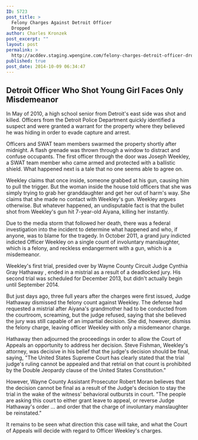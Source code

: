 ```yaml
---
ID: 5723
post_title: >
  Felony Charges Against Detroit Officer
  Dropped
author: Charles Kronzek
post_excerpt: ""
layout: post
permalink: >
  http://acddev.staging.wpengine.com/felony-charges-detroit-officer-dropped.html
published: true
post_date: 2014-10-09 06:34:47
---
```

<h2>Detroit Officer Who Shot Young Girl Faces Only Misdemeanor</h2>
In May of 2010, a high school senior from Detroit's east side was shot and killed. Officers from the Detroit Police Department quickly identified a suspect and were granted a warrant for the property where they believed he was hiding in order to evade capture and arrest.

Officers and SWAT team members swarmed the property shortly after midnight. A flash grenade was thrown through a window to distract and confuse occupants. The first officer through the door was Joseph Weekley, a SWAT team member who came armed and protected with a ballistic shield. What happened next is a tale that no one seems able to agree on.<!--more-->

Weekley claims that once inside, someone grabbed at his gun, causing him to pull the trigger. But the woman inside the house told officers that she was simply trying to grab her granddaughter and get her out of harm's way. She claims that she made no contact with Weekley's gun. Weekley argues otherwise. But whatever happened, an undisputable fact is that the bullet shot from Weekley's gun hit 7-year-old Aiyana, killing her instantly.

Due to the media storm that followed her death, there was a federal investigation into the incident to determine what happened and who, if anyone, was to blame for the tragedy. In October 2011, a grand jury indicted indicted Officer Weekley on a single count of involuntary manslaughter, which is a felony, and reckless endangerment with a gun, which is a misdemeanor.

Weekley's first trial, presided over by Wayne County Circuit Judge Cynthia Gray Hathaway , ended in a mistrial as a result of a deadlocked jury. His second trial was scheduled for December 2013, but didn't actually begin until September 2014.

But just days ago, three full years after the charges were first issued, Judge Hathaway dismissed the felony count against Weekley. The defense had requested a mistrial after Aiyana's grandmother had to be conducted from the courtroom, screaming, but the judge refused, saying that she believed the jury was still capable of an impartial decision. She did, however, dismiss the felony charge, leaving officer Weekley with only a misdemeanor charge.

Hathaway then adjourned the proceedings in order to allow the Court of Appeals an opportunity to address her decision. Steve Fishman, Weekley's attorney, was decisive in his belief that the judge's decision should be final, saying, "The United States Supreme Court has clearly stated that the trial judge's ruling cannot be appealed and that retrial on that count is prohibited by the Double Jeopardy clause of the United States Constitution."

However, Wayne County Assistant Prosecutor Robert Moran believes that the decision cannot be final as a result of the Judge's decision to stay the trial in the wake of the witness' behavioral outbursts in court. "The people are asking this court to either grant leave to appeal, or reverse Judge Hathaway's order … and order that the charge of involuntary manslaughter be reinstated."

It remains to be seen what direction this case will take, and what the Court of Appeals will decide with regard to Officer Weekley's charges.